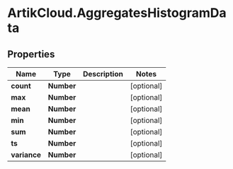 # ArtikCloud.AggregatesHistogramData

## Properties
Name | Type | Description | Notes
------------ | ------------- | ------------- | -------------
**count** | **Number** |  | [optional] 
**max** | **Number** |  | [optional] 
**mean** | **Number** |  | [optional] 
**min** | **Number** |  | [optional] 
**sum** | **Number** |  | [optional] 
**ts** | **Number** |  | [optional] 
**variance** | **Number** |  | [optional] 


